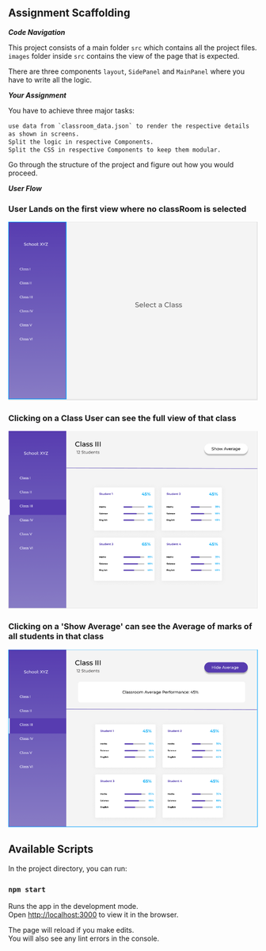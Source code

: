 ## Assignment Scaffolding

***Code Navigation***

This project consists of a main folder `src` which contains all the project files. `images` folder inside `src` contains the view of the page that is expected.

There are three components `layout`, `SidePanel` and `MainPanel` where you have to write all the logic.

***Your Assignment***

You have to achieve three major tasks:

    use data from `classroom_data.json` to render the respective details as shown in screens.
    Split the logic in respective Components.
    Split the CSS in respective Components to keep them modular.

Go through the structure of the project and figure out how you would proceed.

***User Flow***

### User Lands on the first view where no classRoom is selected

![landing](./src/images/Landing.png)

### Clicking on a Class User can see the full view of that class
![OneClassSelected](./src/images/OneClassSelected.png)

### Clicking on a 'Show Average' can see the Average of marks of all students in that class
![ShowingClassroomAverage](./src/images/ShowingClassroomAverage.png)


## Available Scripts

In the project directory, you can run:

### `npm start`

Runs the app in the development mode.<br>
Open [http://localhost:3000](http://localhost:3000) to view it in the browser.

The page will reload if you make edits.<br>
You will also see any lint errors in the console.
